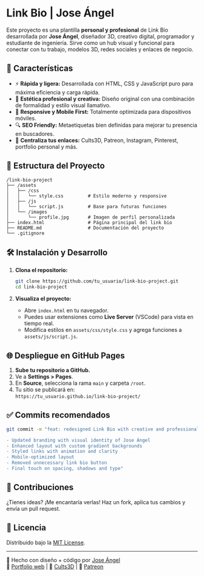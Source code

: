# Link Bio | Jose Ángel

Este proyecto es una plantilla **personal y profesional** de Link Bio desarrollada por **Jose Ángel**, diseñador 3D, creativo digital, programador y estudiante de ingeniería. Sirve como un hub visual y funcional para conectar con tu trabajo, modelos 3D, redes sociales y enlaces de negocio.

## 🚀 Características

- ⚡ **Rápida y ligera:** Desarrollada con HTML, CSS y JavaScript puro para máxima eficiencia y carga rápida.
- 🎨 **Estética profesional y creativa:** Diseño original con una combinación de formalidad y estilo visual llamativo.
- 📱 **Responsive y Mobile First:** Totalmente optimizada para dispositivos móviles.
- 🔍 **SEO Friendly:** Metaetiquetas bien definidas para mejorar tu presencia en buscadores.
- 🔗 **Centraliza tus enlaces:** Cults3D, Patreon, Instagram, Pinterest, portfolio personal y más.

## 🧹 Estructura del Proyecto

```
/link-bio-project
├── /assets
│   ├── /css
│   │   └── style.css         # Estilo moderno y responsive
│   ├── /js
│   │   └── script.js         # Base para futuras funciones
│   └── /images
│       └── profile.jpg       # Imagen de perfil personalizada
├── index.html                # Página principal del link bio
├── README.md                 # Documentación del proyecto
└── .gitignore
```

## 🛠️ Instalación y Desarrollo

1. **Clona el repositorio:**

   ```bash
   git clone https://github.com/tu_usuario/link-bio-project.git
   cd link-bio-project
   ```

2. **Visualiza el proyecto:**

   - Abre `index.html` en tu navegador.
   - Puedes usar extensiones como **Live Server** (VSCode) para vista en tiempo real.
   - Modifica estilos en `assets/css/style.css` y agrega funciones a `assets/js/script.js`.

## 🌐 Despliegue en GitHub Pages

1. **Sube tu repositorio a GitHub.**
2. Ve a **Settings > Pages**.
3. En **Source**, selecciona la rama `main` y carpeta `/root`.
4. Tu sitio se publicará en:  
   `https://tu_usuario.github.io/link-bio-project/`

## ✅ Commits recomendados

```bash
git commit -m "feat: redesigned Link Bio with creative and professional style

- Updated branding with visual identity of Jose Ángel
- Enhanced layout with custom gradient backgrounds
- Styled links with animation and clarity
- Mobile-optimized layout
- Removed unnecessary link bio button
- Final touch on spacing, shadows and type"
```

## 🙌 Contribuciones

¿Tienes ideas? ¡Me encantaría verlas! Haz un fork, aplica tus cambios y envía un pull request.

## 🧪 Licencia

Distribuido bajo la [MIT License](LICENSE).

---

🧐 Hecho con diseño + código por [Jose Ángel](mailto:alvarezvillegasjoseangel@gmail.com)  
💼 [Portfolio web](https://capricium_co-navy-wood.reflex.run) | 🛒 [Cults3D](https://cults3d.com/@Capricium) | 💎 [Patreon](https://patreon.com/Capricium_co)
